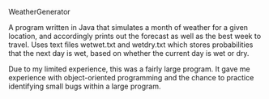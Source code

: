 WeatherGenerator

A program written in Java that simulates a month of weather for a given location, and accordingly prints out the forecast as well as the best week to travel. Uses
text files wetwet.txt and wetdry.txt which stores probabilities that the next day is wet, based on whether the current day is wet or dry. 

Due to my limited experience, this was a fairly large program. It gave me experience with object-oriented programming and the chance to practice identifying small bugs within a large program.
